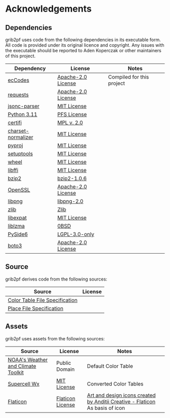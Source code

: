 Acknowledgements
================

Dependencies
------------

grib2pf uses code from the following dependencies in its executable form.
All code is provided under its original licence and copyright. Any issues
with the executable should be reported to Aden Koperczak or other maintainers
of this project.

| Dependency | License | Notes |
| ---------- | ------- | ----- |
| [ecCodes](https://github.com/ecmwf/eccodes) | [Apache-2.0 License](https://spdx.org/licenses/Apache-2.0.html) | Compiled for this project
| [requests](https://docs.python-requests.org/) | [Apache-2.0 License](https://spdx.org/licenses/Apache-2.0.html) |
| [jsonc-parser](https://github.com/NickolaiBeloguzov/jsonc-parser) | [MIT License](https://spdx.org/licenses/MIT.html) |
| [Python 3.11](https://python.org/) | [PFS License](https://docs.python.org/3.11/license.html#psf-license) |
| [certifi](https://github.com/certifi/python-certifi) | [MPL v. 2.0](http://mozilla.org/MPL/2.0/) |
| [charset-normalizer](https://github.com/jawah/charset_normalizer) | [MIT License](https://spdx.org/licenses/MIT.html) |
| [pyproj](https://github.com/pyproj4/pyproj) | [MIT License](https://spdx.org/licenses/MIT.html) |
| [setuptools](https://github.com/pypa/setuptools) | [MIT License](https://spdx.org/licenses/MIT.html) |
| [wheel](https://github.com/pypa/wheel) | [MIT License](https://spdx.org/licenses/MIT.html) |
| [libffi](https://github.com/libffi/libffi) | [MIT License](https://spdx.org/licenses/MIT.html) |
| [bzip2](https://sourceware.org/bzip2/index.html) | [bzip2-1.0.6](https://spdx.org/licenses/bzip2-1.0.6.html) |
| [OpenSSL](https://github.com/openssl/openssl) | [Apache-2.0 License](https://spdx.org/licenses/Apache-2.0.html) |
| [libpng](http://www.libpng.org/pub/png/libpng.html) | [libpng-2.0](https://spdx.org/licenses/libpng-2.0.html) |
| [zlib](https://zlib.net/) | [Zlib](https://spdx.org/licenses/Zlib.html) |
| [libexpat](https://libexpat.github.io/) | [MIT License](https://spdx.org/licenses/MIT.html) |
| [liblzma](https://tukaani.org/xz/) | [0BSD](https://spdx.org/licenses/0BSD.html) |
| [PySide6](https://doc.qt.io/qtforpython-6/) | [LGPL-3.0-only](https://spdx.org/licenses/LGPL-3.0-only.html) |
| [boto3](https://github.com/boto/boto3) | [Apache-2.0 License](https://spdx.org/licenses/Apache-2.0.html) |
Source
------

grib2pf derives code from the following sources:

| Source | License |
| ------ | ------- |
| [Color Table File Specification](http://www.grlevelx.com/manuals/color_tables/files_color_table.htm)
| [Place File Specification](https://www.grlevelx.com/manuals/gis/files_places.htm)

Assets
------

grib2pf uses assets from the following sources:

| Source | License | Notes |
| ------ | ------- | ----- |
| [NOAA's Weather and Climate Toolkit](https://www.ncdc.noaa.gov/wct/) | Public Domain | Default Color Table |
| [Supercell Wx](https://github.com/dpaulat/supercell-wx) | [MIT License](https://spdx.org/licenses/MIT.html) | Converted Color Tables |
| [Flaticon](https://www.flaticon.com/) | [Flaticon License](https://www.freepikcompany.com/legal#nav-flaticon-agreement) | [Art and design icons created by Anditii Creative - Flaticon](https://www.flaticon.com/free-icons/art-and-design) As basis of icon|
